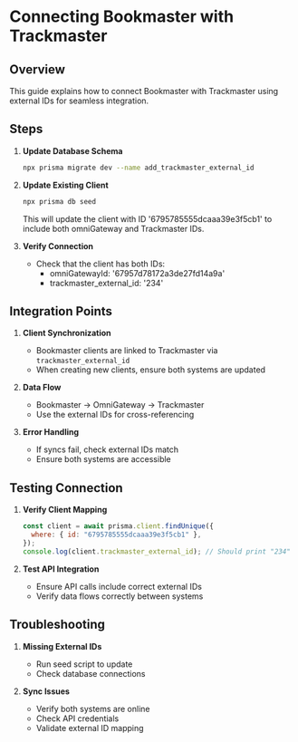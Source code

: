 # Connecting Bookmaster with Trackmaster

## Overview

This guide explains how to connect Bookmaster with Trackmaster using external IDs for seamless integration.

## Steps

1. **Update Database Schema**

   ```bash
   npx prisma migrate dev --name add_trackmaster_external_id
   ```

2. **Update Existing Client**

   ```bash
   npx prisma db seed
   ```

   This will update the client with ID '6795785555dcaaa39e3f5cb1' to include both omniGateway and Trackmaster IDs.

3. **Verify Connection**
   - Check that the client has both IDs:
     - omniGatewayId: '67957d78172a3de27fd14a9a'
     - trackmaster_external_id: '234'

## Integration Points

1. **Client Synchronization**

   - Bookmaster clients are linked to Trackmaster via `trackmaster_external_id`
   - When creating new clients, ensure both systems are updated

2. **Data Flow**

   - Bookmaster → OmniGateway → Trackmaster
   - Use the external IDs for cross-referencing

3. **Error Handling**
   - If syncs fail, check external IDs match
   - Ensure both systems are accessible

## Testing Connection

1. **Verify Client Mapping**

   ```javascript
   const client = await prisma.client.findUnique({
     where: { id: "6795785555dcaaa39e3f5cb1" },
   });
   console.log(client.trackmaster_external_id); // Should print "234"
   ```

2. **Test API Integration**
   - Ensure API calls include correct external IDs
   - Verify data flows correctly between systems

## Troubleshooting

1. **Missing External IDs**

   - Run seed script to update
   - Check database connections

2. **Sync Issues**
   - Verify both systems are online
   - Check API credentials
   - Validate external ID mapping
